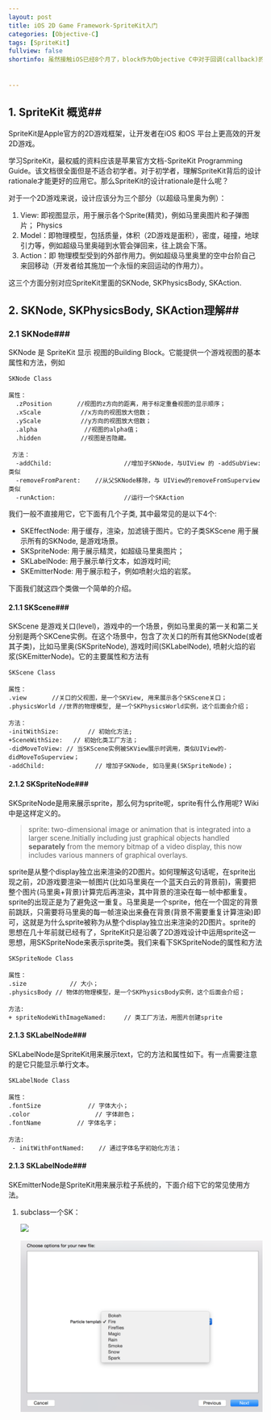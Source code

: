 ```yaml
---
layout: post
title: iOS 2D Game Framework-SpriteKit入门
categories: [Objective-C]
tags: [SpriteKit]
fullview: false
shortinfo: 虽然接触iOS已经8个月了，block作为Objective C中对于回调(callback)的实现，理解起来还是有点模棱两可.在《Pro Multithreading and Memory Management for iOS and OS X》书中，Kazuki Sakamoto 对block的定义. 虽然接触iOS已经8个月了，block 作为Objective C中对于回调(callback)的实现，理解起来还是有点模棱两可.在《Pro Multithreading and Memory Management for iOS and OS X》书中，Kazuki Sakamoto 对block的定义


---
```


## 1. SpriteKit 概览##

SpriteKit是Apple官方的2D游戏框架，让开发者在iOS 和OS 平台上更高效的开发2D游戏。

学习SpriteKit，最权威的资料应该是苹果官方文档-SpriteKit Programming Guide。该文档很全面但是不适合初学者。对于初学者，理解SpriteKit背后的设计rationale才能更好的应用它。那么SpriteKit的设计rationale是什么呢？

对于一个2D游戏来说，设计应该分为三个部分（以超级马里奥为例）：

1. View: 即视图显示，用于展示各个Sprite(精灵)，例如马里奥图片和子弹图片；
Physics
2. Model：即物理模型，包括质量，体积（2D游戏是面积），密度，碰撞，地球引力等，例如超级马里奥碰到水管会弹回来，往上跳会下落。
3. Action：即 物理模型受到的外部作用力。例如超级马里奥里的空中台阶自己来回移动（开发者给其施加一个永恒的来回运动的作用力）。

这三个方面分别对应SpriteKit里面的SKNode, SKPhysicsBody, SKAction.


## 2. SKNode, SKPhysicsBody, SKAction理解##
### 2.1 SKNode###

SKNode 是 SpriteKit 显示 视图的Building Block。它能提供一个游戏视图的基本属性和方法，例如


    SKNode Class

    属性：
      .zPosition       //视图的z方向的距离，用于标定重叠视图的显示顺序；
      .xScale           //x方向的视图放大倍数；
      .yScale           //y方向的视图放大倍数；
      .alpha             //视图的alpha值；
      .hidden           //视图是否隐藏。

     方法：
      -addChild:                    //增加子SKNode，与UIView 的 -addSubView: 类似
      -removeFromParent:    //从父SKNode移除，与 UIView的removeFromSuperview 类似
      -runAction:                   //运行一个SKAction


我们一般不直接用它，它下面有几个子类, 其中最常见的是以下4个:

- SKEffectNode: 用于缓存，渲染，加滤镜于图片。它的子类SKScene 用于展示所有的SKNode, 是游戏场景。
- SKSpriteNode: 用于展示精灵，如超级马里奥图片；
- SKLabelNode: 用于展示单行文本，如游戏时间;
- SKEmitterNode: 用于展示粒子，例如喷射火焰的岩浆。

下面我们就这四个类做一个简单的介绍。

#### 2.1.1 SKScene###
SKScene 是游戏关口(level)，游戏中的一个场景，例如马里奥的第一关和第二关分别是两个SKCene实例。在这个场景中，包含了次关口的所有其他SKNode(或者其子类)，比如马里奥(SKSpriteNode), 游戏时间(SKLabelNode), 喷射火焰的岩浆(SKEmitterNode)。它的主要属性和方法有

    SKScene Class

    属性：
    .view       //关口的父视图，是一个SKView, 用来展示各个SKScene关口；
    .physicsWorld //世界的物理模型, 是一个SKPhysicsWorld实例，这个后面会介绍；

    方法：
    -initWithSize:        // 初始化方法;
    +SceneWithSize:   // 初始化类工厂方法；
    -didMoveToView: // 当SKScene实例被SKView展示时调用，类似UIView的-didMoveToSuperview；
    -addChild:              // 增加子SKNode, 如马里奥(SKSpriteNode)；

#### 2.1.2 SKSpriteNode###
SKSpriteNode是用来展示sprite，那么何为sprite呢，sprite有什么作用呢? Wiki中是这样定义的。

>sprite: two-dimensional image or animation that is integrated into a larger scene.Initially including just graphical objects handled **separately** from the memory bitmap of a video display, this now includes various manners of graphical overlays.

sprite是从整个display独立出来渲染的2D图片。如何理解这句话呢，在sprite出现之前，2D游戏要渲染一帧图片(比如马里奥在一个蓝天白云的背景前)，需要把整个图片(马里奥+背景)计算完后再渲染，其中背景的渲染在每一帧中都重复。sprite的出现正是为了避免这一重复。马里奥是一个sprite，他在一个固定的背景前跳跃，只需要将马里奥的每一帧渲染出来叠在背景(背景不需要重复计算渲染)即可，这就是为什么sprite被称为从整个display独立出来渲染的2D图片。sprite的思想在几十年前就已经有了，SpriteKit只是沿袭了2D游戏设计中运用sprite这一思想，用SKSpriteNode来表示sprite类。我们来看下SKSpriteNode的属性和方法

    SKSpriteNode Class

    属性：
    .size            // 大小；
    .physicsBody // 物体的物理模型，是一个SKPhysicsBody实例，这个后面会介绍；

    方法:
    + spriteNodeWithImageNamed:     // 类工厂方法，用图片创建sprite

#### 2.1.3 SKLabelNode###
SKLabelNode是SpriteKit用来展示text，它的方法和属性如下。有一点需要注意的是它只能显示单行文本。

    SKLabelNode Class

    属性：
    .fontSize             // 字体大小；
    .color                  // 字体颜色；
    .fontName          // 字体名字；

    方法:
     - initWithFontNamed:    // 通过字体名字初始化方法；

#### 2.1.3 SKLabelNode###
SKEmitterNode是SpriteKit用来展示粒子系统的，下面介绍下它的常见使用方法。
1. subclass一个SK：

    ![](https://github.com/myblog/assets/images/posts/2016-02-20/SKEmitterNode_1.png)

    ![](../assets/images/posts/2016-02-20/SKEmitterNode_2.png)
